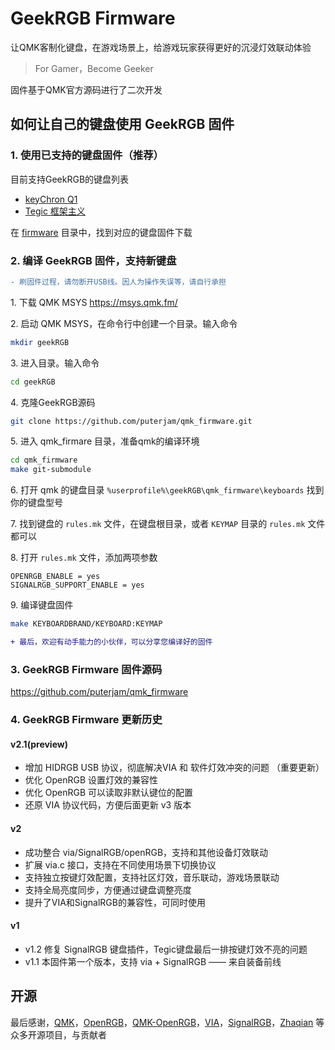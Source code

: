 # GeekRGB Firmware

让QMK客制化键盘，在游戏场景上，给游戏玩家获得更好的沉浸灯效联动体验

> For Gamer，Become Geeker

固件基于QMK官方源码进行了二次开发

## 如何让自己的键盘使用 GeekRGB 固件

### 1. 使用已支持的键盘固件（推荐）
目前支持GeekRGB的键盘列表

* [keyChron Q1](firmware/keychron/Q1/)
* [Tegic 框架主义](firmware/melgeek/tegic/)

在 [firmware](firmware) 目录中，找到对应的键盘固件下载

### 2. 编译 GeekRGB 固件，支持新键盘
```diff
- 刷固件过程，请勿断开USB线。因人为操作失误等，请自行承担
```

1. 下载 QMK MSYS https://msys.qmk.fm/

2. 启动 QMK MSYS，在命令行中创建一个目录。输入命令 
```Bash
mkdir geekRGB
```

3. 进入目录。输入命令
 ```Bash
cd geekRGB
```

4. 克隆GeekRGB源码 
```Bash
git clone https://github.com/puterjam/qmk_firmware.git
```

5. 进入 qmk_firmare 目录，准备qmk的编译环境
 ```Bash
 cd qmk_firmware
 make git-submodule
 ```

6. 打开 qmk 的键盘目录 `%userprofile%\geekRGB\qmk_firmware\keyboards` 找到你的键盘型号

7. 找到键盘的 `rules.mk` 文件，在键盘根目录，或者 `KEYMAP` 目录的 `rules.mk` 文件都可以

8. 打开 `rules.mk` 文件，添加两项参数
```
OPENRGB_ENABLE = yes
SIGNALRGB_SUPPORT_ENABLE = yes
```
9. 编译键盘固件
```Bash
make KEYBOARDBRAND/KEYBOARD:KEYMAP
```

```diff
+ 最后，欢迎有动手能力的小伙伴，可以分享您编译好的固件
```

### 3. GeekRGB Firmware 固件源码
https://github.com/puterjam/qmk_firmware

### 4. GeekRGB Firmware 更新历史
#### v2.1(preview)
* 增加 HIDRGB USB 协议，彻底解决VIA 和 软件灯效冲突的问题 （重要更新）
* 优化 OpenRGB 设置灯效的兼容性
* 优化 OpenRGB 可以读取非默认键位的配置
* 还原 VIA 协议代码，方便后面更新 v3 版本

#### v2
* 成功整合 via/SignalRGB/openRGB，支持和其他设备灯效联动
* 扩展 via.c 接口，支持在不同使用场景下切换协议
* 支持独立按键灯效配置，支持社区灯效，音乐联动，游戏场景联动
* 支持全局亮度同步，方便通过键盘调整亮度
* 提升了VIA和SignalRGB的兼容性，可同时使用

#### v1
* v1.2 修复 SignalRGB 键盘插件，Tegic键盘最后一排按键灯效不亮的问题
* v1.1 本固件第一个版本，支持 via + SignalRGB —— 来自装备前线

## 开源
最后感谢，[QMK](https://qmk.fm/zh-cn/)，[OpenRGB](https://gitlab.com/CalcProgrammer1/OpenRGB)，[QMK-OpenRGB](https://github.com/Kasper24/QMK-OpenRGB)，[VIA](https://github.com/the-via)，[SignalRGB](https://gitlab.com/signalrgb/qmk_firmware)，[Zhaqian](https://github.com/zhaqian12) 等众多开源项目，与贡献者